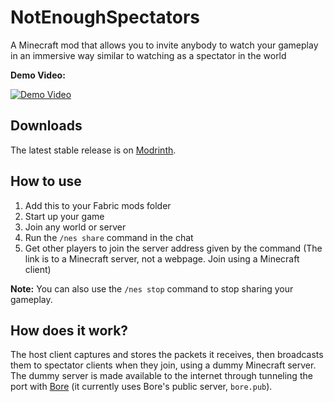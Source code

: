 # NotEnoughSpectators
A Minecraft mod that allows you to invite anybody to watch your gameplay in an immersive way similar to watching as a spectator in the world

**Demo Video:**

[![Demo Video](https://img.youtube.com/vi/GzsgztWwvxc/0.jpg)](https://www.youtube.com/watch?v=GzsgztWwvxc)

## Downloads
The latest stable release is on [Modrinth](https://modrinth.com/mod/notenoughspectators).

## How to use
1. Add this to your Fabric mods folder
2. Start up your game
3. Join any world or server
4. Run the `/nes share` command in the chat
5. Get other players to join the server address given by the command (The link is to a Minecraft server, not a webpage. Join using a Minecraft client)

**Note:** You can also use the `/nes stop` command to stop sharing your gameplay.

## How does it work?
The host client captures and stores the packets it receives, then broadcasts them to spectator clients when they join, using a dummy Minecraft server. The dummy server is made available to the internet through tunneling the port with [Bore](https://github.com/ekzhang/bore) (it currently uses Bore's public server, `bore.pub`).
